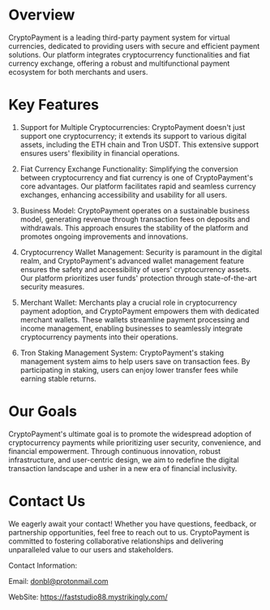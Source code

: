 # Overview

CryptoPayment is a leading third-party payment system for virtual currencies, dedicated to providing users with secure and efficient payment solutions. Our platform integrates cryptocurrency functionalities and fiat currency exchange, offering a robust and multifunctional payment ecosystem for both merchants and users.

# Key Features

1. Support for Multiple Cryptocurrencies: CryptoPayment doesn't just support one cryptocurrency; it extends its support to various digital assets, including the ETH chain and Tron USDT. This extensive support ensures users' flexibility in financial operations.

2. Fiat Currency Exchange Functionality: Simplifying the conversion between cryptocurrency and fiat currency is one of CryptoPayment's core advantages. Our platform facilitates rapid and seamless currency exchanges, enhancing accessibility and usability for all users.

3. Business Model: CryptoPayment operates on a sustainable business model, generating revenue through transaction fees on deposits and withdrawals. This approach ensures the stability of the platform and promotes ongoing improvements and innovations.

4. Cryptocurrency Wallet Management: Security is paramount in the digital realm, and CryptoPayment's advanced wallet management feature ensures the safety and accessibility of users' cryptocurrency assets. Our platform prioritizes user funds' protection through state-of-the-art security measures.

5. Merchant Wallet: Merchants play a crucial role in cryptocurrency payment adoption, and CryptoPayment empowers them with dedicated merchant wallets. These wallets streamline payment processing and income management, enabling businesses to seamlessly integrate cryptocurrency payments into their operations.

6. Tron Staking Management System: CryptoPayment's staking management system aims to help users save on transaction fees. By participating in staking, users can enjoy lower transfer fees while earning stable returns.

# Our Goals

CryptoPayment's ultimate goal is to promote the widespread adoption of cryptocurrency payments while prioritizing user security, convenience, and financial empowerment. Through continuous innovation, robust infrastructure, and user-centric design, we aim to redefine the digital transaction landscape and usher in a new era of financial inclusivity.

# Contact Us

We eagerly await your contact! Whether you have questions, feedback, or partnership opportunities, feel free to reach out to us. CryptoPayment is committed to fostering collaborative relationships and delivering unparalleled value to our users and stakeholders.

Contact Information:

Email: donbl@protonmail.com

WebSite: https://faststudio88.mystrikingly.com/
